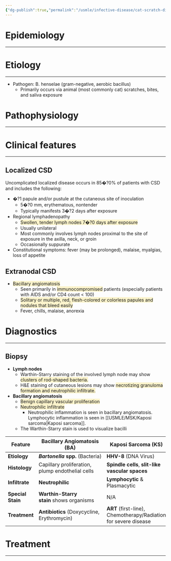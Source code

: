 ```yaml
---
{"dg-publish":true,"permalink":"/usmle/infective-disease/cat-scratch-disease/"}
---
```


# Epidemiology
---


# Etiology
---
- Pathogen: B. henselae (gram-negative, aerobic bacillus)
	- Primarily occurs via animal (most commonly cat) scratches, bites, and saliva exposure

# Pathophysiology
---


# Clinical features
---
## Localized CSD
Uncomplicated localized disease occurs in 85�?0% of patients with CSD and includes the following:
- �?1 papule and/or pustule at the cutaneous site of inoculation
	- 5�?0 mm, erythematous, nontender  
	- Typically manifests 3�?2 days after exposure
- Regional lymphadenopathy
	- <span style="background:rgba(240, 200, 0, 0.2)">Swollen, tender lymph nodes 7�?0 days after exposure </span>
	- Usually unilateral
	- Most commonly involves lymph nodes proximal to the site of exposure in the axilla, neck, or groin 
	- Occasionally suppurate
- Constitutional symptoms: fever (may be prolonged), malaise, myalgias, loss of appetite
## Extranodal CSD
- <span style="background:rgba(240, 200, 0, 0.2)">Bacillary angiomatosis</span> 
	- Seen primarily in <span style="background:rgba(240, 200, 0, 0.2)">immunocompromised</span> patients (especially patients with AIDS and/or CD4 count < 100)
	- <span style="background:rgba(240, 200, 0, 0.2)">Solitary or multiple, red, flesh-colored or colorless papules and nodules that bleed easily </span>
	- Fever, chills, malaise, anorexia
# Diagnostics
---
## Biopsy
- **Lymph nodes**
	- Warthin-Starry staining of the involved lymph node may show <span style="background:rgba(240, 200, 0, 0.2)">clusters of rod-shaped bacteria.</span>
	- H&E staining of cutaneous lesions may show <span style="background:rgba(240, 200, 0, 0.2)">necrotizing granuloma formation and neutrophilic infiltrate.</span>
- **Bacillary angiomatosis**
	- <span style="background:rgba(240, 200, 0, 0.2)">Benign capillary vascular proliferation</span>
	- <span style="background:rgba(240, 200, 0, 0.2)">Neutrophilic infiltrate</span>
		- Neutrophilic inflammation is seen in bacillary angiomatosis. Lymphocytic inflammation is seen in [[USMLE/MSK/Kaposi sarcoma\|Kaposi sarcoma]].
	- The Warthin-Starry stain is used to visualize bacilli

| Feature           | **Bacillary Angiomatosis (BA)**                  | **Kaposi Sarcoma (KS)**                                         |
| ----------------- | ------------------------------------------------ | --------------------------------------------------------------- |
| **Etiology**      | **_Bartonella_ spp.** (Bacteria)                 | **HHV-8** (DNA Virus)                                           |
| **Histology**     | Capillary proliferation, plump endothelial cells | **Spindle cells**, **slit-like vascular spaces**                |
| **Infiltrate**    | **Neutrophilic**                                 | **Lymphocytic** & Plasmacytic                                   |
| **Special Stain** | **Warthin-Starry stain** shows organisms         | N/A                                                             |
| **Treatment**     | **Antibiotics** (Doxycycline, Erythromycin)      | **ART** (first-line), Chemotherapy/Radiation for severe disease |
# Treatment
---


